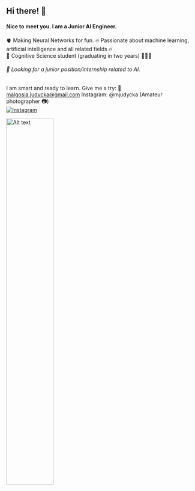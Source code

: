 ## Hi there! 👋

#### Nice to meet you. I am a Junior AI Engineer. 

🫀 Making Neural Networks for fun. 
🔥 Passionate about machine learning, artificial intelligence and all related fields 🔥   
🧠 Cognitive Science student (graduating in two years) 👩🏼‍🎓

###### 🔎 Looking for a junior position/internship related to AI.

I am smart and ready to learn. Give me a try:
📧 malgosia.judycka@gmail.com
Instagram: @mjudycka (Amateur photographer 📷)  
[![Instagram](https://upload.wikimedia.org/wikipedia/commons/a/a5/Instagram_icon.png)](https://www.instagram.com/mjudycka/)



<img src="https://github.com/user-attachments/assets/c26fbea5-909b-491d-9ef5-792ec0dc08ee" alt="Alt text" style="width: 50%;"/>



